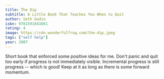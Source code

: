 ```yaml
---
title: The Dip
subtitle: A Little Book That Teaches You When to Quit
author: Seth Godin
isbn: 9781591841661
rating: 4
image: https://cdn.wonderfulfrog.com/the-dip.jpeg
tags: ["self help"]
year: 2007
---
```


Short book that enforced some positive ideas for me. Don't panic and quit too early if progress is not immediately visible. Incremental progress is still progress -- which is good! Keep at it as long as there is some forward momentum.
